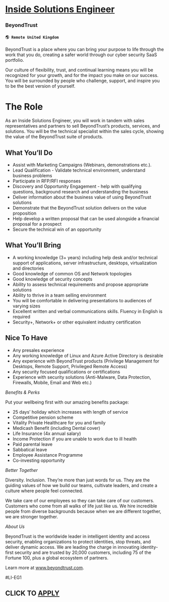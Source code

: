# [Inside Solutions Engineer](https://www.remotewlb.com/apply/inside-solutions-engineer)  
### BeyondTrust  
#### `🌎 Remote United Kingdom`  

BeyondTrust is a place where you can bring your purpose to life through the work that you do, creating a safer world through our cyber security SaaS portfolio.

Our culture of flexibility, trust, and continual learning means you will be recognized for your growth, and for the impact you make on our success. You will be surrounded by people who challenge, support, and inspire you to be the best version of yourself.

# The Role

As an Inside Solutions Engineer, you will work in tandem with sales representatives and partners to sell BeyondTrust’s products, services, and solutions. You will be the technical specialist within the sales cycle, showing the value of the BeyondTrust suite of products.

## What You’ll Do

  * Assist with Marketing Campaigns (Webinars, demonstrations etc.).
  * Lead Qualification - Validate technical environment, understand business problems
  * Participate in RFP/RFI responses
  * Discovery and Opportunity Engagement - help with qualifying questions, background research and understanding the business
  * Deliver information about the business value of using BeyondTrust solutions
  * Demonstrate that the BeyondTrust solution delivers on the value proposition
  * Help develop a written proposal that can be used alongside a financial proposal for a prospect
  * Secure the technical win of an opportunity

## What You’ll Bring

  * A working knowledge (3+ years) including help desk and/or technical support of applications, server infrastructure, desktops, virtualization and directories
  * Good knowledge of common OS and Network topologies
  * Good knowledge of security concepts
  * Ability to assess technical requirements and propose appropriate solutions
  * Ability to thrive in a team selling environment
  * You will be comfortable in delivering presentations to audiences of varying sizes
  * Excellent written and verbal communications skills. Fluency in English is required
  * Security+, Network+ or other equivalent industry certification

## Nice To Have

  * Any presales experience 
  * Any working knowledge of Linux and Azure Active Directory is desirable
  * Any experience with BeyondTrust products (Privilege Management for Desktops, Remote Support, Privileged Remote Access) 
  * Any security focused qualifications or certifications
  * Experience with security solutions (Anti-Malware, Data Protection, Firewalls, Mobile, Email and Web etc.)

_Benefits & Perks_

Put your wellbeing first with our amazing benefits package:

  * 25 days’ holiday which increases with length of service
  * Competitive pension scheme
  * Vitality Private Healthcare for you and family
  * Medicash Benefit (including Dental cover)
  * Life Insurance (4x annual salary)
  * Income Protection if you are unable to work due to ill health
  * Paid parental leave
  * Sabbatical leave
  * Employee Assistance Programme
  * Co-investing opportunity

_Better Together_

Diversity. Inclusion. They’re more than just words for us. They are the guiding values of how we build our teams, cultivate leaders, and create a culture where people feel connected.

We take care of our employees so they can take care of our customers. Customers who come from all walks of life just like us. We hire incredible people from diverse backgrounds because when we are different together, we are stronger together.

_About Us_

BeyondTrust is the worldwide leader in intelligent identity and access security, enabling organizations to protect identities, stop threats, and deliver dynamic access. We are leading the charge in innovating identity-first security and are trusted by 20,000 customers, including 75 of the Fortune 100, plus a global ecosystem of partners.

Learn more at www.beyondtrust.com.

#LI-EG1

  
## CLICK TO [APPLY](https://www.remotewlb.com/apply/inside-solutions-engineer)


